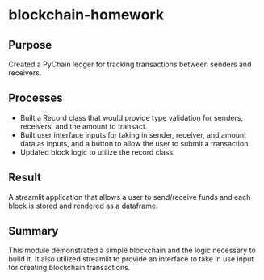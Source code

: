 # blockchain-homework

## Purpose
Created a PyChain ledger for tracking transactions between senders and receivers.

## Processes
- Built a Record class that would provide type validation for senders, receivers, and the amount to transact.
- Built user interface inputs for taking in sender, receiver, and amount data as inputs, and a button to allow the user to submit a transaction.
- Updated block logic to utilize the record class.

## Result
A streamlit application that allows a user to send/receive funds and each block is stored and rendered as a dataframe.

## Summary
This module demonstrated a simple blockchain and the logic necessary to build it. It also utilized streamlit to provide an interface to take in use input for creating blockchain transactions.

